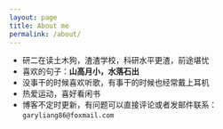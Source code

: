 ```yaml
---
layout: page
title: About me
permalink: /about/
---
```


- 研二在读土木狗，渣渣学校，科研水平更渣，前途堪忧
- 喜欢的句子：**山高月小，水落石出**
- 没事干的时候喜欢听歌，有事干的时候也经常戴上耳机
- 热爱运动，喜好看闲书
- 博客不定时更新，有问题可以直接评论或者发邮件联系：
`garyliang86@foxmail.com`

